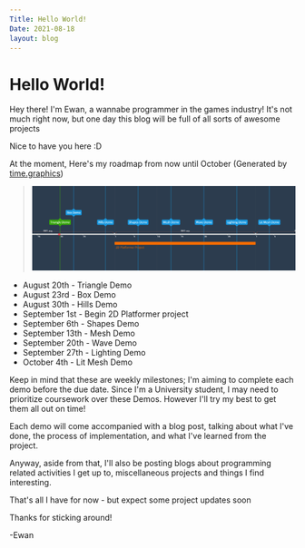 ```yaml
---
Title: Hello World!
Date: 2021-08-18
layout: blog
---
```

<h1>Hello World!</h1>
Hey there! I'm Ewan, a wannabe programmer in the games industry!
It's not much right now, but one day this blog will be full of all sorts of awesome projects

Nice to have you here :D

At the moment, Here's my roadmap from now until October (Generated by [time.graphics](https://time.graphics/editor))

>![Image of Project Milestones Chart Aug - Oct](https://raw.githubusercontent.com/EwanBurnett/ewanburnett.github.io/master/Resources/MilestoneTimeline/Milestones-Sept-Oct-2021.png)

- August 20th - Triangle Demo 
- August 23rd - Box Demo
- August 30th - Hills Demo
- September 1st - Begin 2D Platformer project
- September 6th - Shapes Demo
- September 13th - Mesh Demo
- September 20th - Wave Demo
- September 27th - Lighting Demo
- October 4th - Lit Mesh Demo

Keep in mind that these are weekly milestones; I'm aiming to complete each demo before the due date. Since I'm a University student, I may need to prioritize coursework over these Demos. However I'll try my best to get them all out on time!

Each demo will come accompanied with a blog post, talking about what I've done, the process of implementation, and what I've learned from the project.

Anyway, aside from that, I'll also be posting blogs about programming related activities I get up to, miscellaneous projects and things I find interesting. 

That's all I have for now - but expect some project updates soon

Thanks for sticking around!

-Ewan